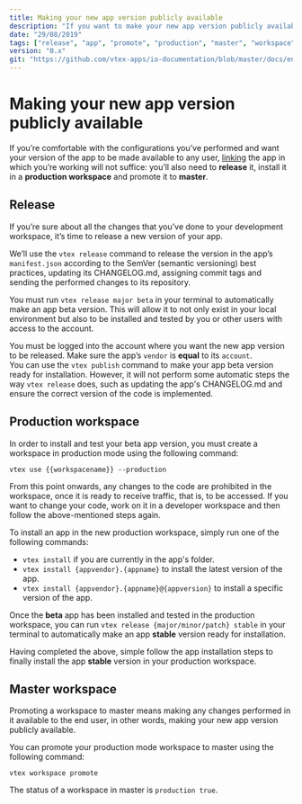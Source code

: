 ```yaml
---
title: Making your new app version publicly available
description: "If you want to make your new app version publicly available, linking it will not suffice. Learn in this recipe the step by step on how to make your new configurations finally available to the end user."
date: "29/08/2019"
tags: ["release", "app", "promote", "production", "master", "workspace", "public", "available", "end-user", "version", "production-mode"]
version: "0.x"
git: "https://github.com/vtex-apps/io-documentation/blob/master/docs/en/Recipes/store/making-your-new-store-version-publicly-available.md"
---
```


# Making your new app version publicly available

If you’re comfortable with the configurations you’ve performed and want your version of the app to be made available to any user, [linking](https://vtex.io/docs/recipes/store/linking-an-app) the app in which you’re working will not suffice: you’ll also need to **release** it, install it in a **production workspace** and promote it to **master**.

## Release

If you’re sure about all the changes that you’ve done to your development workspace, it’s time to release a new version of your app.

We’ll use the `vtex release` command to release the version in the app’s `manifest.json` according to the SemVer (semantic versioning) best practices, updating its CHANGELOG.md, assigning commit tags and sending the performed changes to its repository.

You must run `vtex release major beta` in your terminal to automatically make an app beta version. This will allow it to not only exist in your local environment but also to be installed and tested by you or other users with access to the account.

<div class="alert alert-warning">
You must be logged into the account where you want the new app version to be released. Make sure the app’s <code>vendor</code> is <strong>equal</strong> to its <code>account</code>.
</div>

<div class="alert alert-info">
You can use the <code>vtex publish</code> command to make your app beta version ready for installation. However, it will not perform some automatic steps the way <code>vtex release</code> does, such as updating the app's CHANGELOG.md and ensure the correct version of the code is implemented.  
</div>

## Production workspace

In order to install and test your beta app version, you must create a workspace in production mode using the following command: 

```
vtex use {{workspacename}} --production

```

<div class="alert alert-warning">
From this point onwards, any changes to the code are prohibited in the workspace, once it is ready to receive traffic, that is, to be accessed. If you want to change your code, work on it in a developer workspace and then follow the above-mentioned steps again.
</div>

To install an app in the new production workspace, simply run one of the following commands:

- `vtex install` if you are currently in the app's folder.
- `vtex install {appvendor}.{appname}` to install the latest version of the app.
- `vtex install {appvendor}.{appname}@{appversion}` to install a specific version of the app.

Once the **beta** app has been installed and tested in the production workspace, you can run `vtex release {major/minor/patch} stable` in your terminal to automatically make an app **stable** version ready for installation.

Having completed the above, simple follow the app installation steps to finally install the app **stable** version in your production workspace.
 
## Master workspace

Promoting a workspace to master means making any changes performed in it available to the end user, in other words, making your new app version publicly available.

You can promote your production mode workspace to master using the following command:

`vtex workspace promote`

<div class="alert alert-info">
The status of a workspace in master is <code>production true</code>.
</div>
